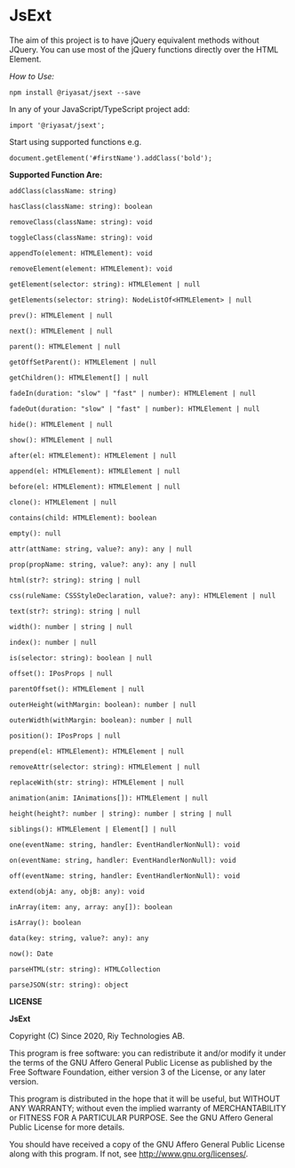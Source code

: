 
# JsExt
The aim of this project is to have jQuery equivalent methods without JQuery. You can use most of the jQuery functions directly over the HTML Element.

 *How to Use:*

    npm install @riyasat/jsext --save
In any of your JavaScript/TypeScript project add:

    import '@riyasat/jsext';
Start using supported functions e.g.

    document.getElement('#firstName').addClass('bold');

**Supported Function Are:**

`addClass(className: string)`

`hasClass(className: string): boolean`

`removeClass(className: string): void`

`toggleClass(className: string): void`

`appendTo(element: HTMLElement): void`

`removeElement(element: HTMLElement): void`

`getElement(selector: string): HTMLElement | null`

`getElements(selector: string): NodeListOf<HTMLElement> | null`

`prev(): HTMLElement | null`

`next(): HTMLElement | null`

`parent(): HTMLElement | null`

`getOffSetParent(): HTMLElement | null`

`getChildren(): HTMLElement[] | null`

`fadeIn(duration: "slow" | "fast" | number): HTMLElement | null`

`fadeOut(duration: "slow" | "fast" | number): HTMLElement | null`

`hide(): HTMLElement | null`

`show(): HTMLElement | null`

`after(el: HTMLElement): HTMLElement | null`

`append(el: HTMLElement): HTMLElement | null`

`before(el: HTMLElement): HTMLElement | null`

`clone(): HTMLElement | null`

`contains(child: HTMLElement): boolean`

`empty(): null`

`attr(attName: string, value?: any): any | null`

`prop(propName: string, value?: any): any | null`

`html(str?: string): string | null`

`css(ruleName: CSSStyleDeclaration, value?: any): HTMLElement | null`

`text(str?: string): string | null`

`width(): number | string | null`

`index(): number | null`

`is(selector: string): boolean | null`

`offset(): IPosProps | null`

`parentOffset(): HTMLElement | null`

`outerHeight(withMargin: boolean): number | null`

`outerWidth(withMargin: boolean): number | null`

`position(): IPosProps | null`

`prepend(el: HTMLElement): HTMLElement | null`

`removeAttr(selector: string): HTMLElement | null`

`replaceWith(str: string): HTMLElement | null`

`animation(anim: IAnimations[]): HTMLElement | null`

`height(height?: number | string): number | string | null`

`siblings(): HTMLElement | Element[] | null`

`one(eventName: string, handler: EventHandlerNonNull): void`

`on(eventName: string, handler: EventHandlerNonNull): void`

`off(eventName: string, handler: EventHandlerNonNull): void`

`extend(objA: any, objB: any): void`

`inArray(item: any, array: any[]): boolean`

`isArray(): boolean`

`data(key: string, value?: any): any`

`now(): Date`

`parseHTML(str: string): HTMLCollection`

`parseJSON(str: string): object`


**LICENSE**

**JsExt**

Copyright (C) Since 2020, Riy Technologies AB.  

This program is free software: you can redistribute it and/or modify
it under the terms of the GNU Affero General Public License as published by
the Free Software Foundation, either version 3 of the License, or any later version.

This program is distributed in the hope that it will be useful,
but WITHOUT ANY WARRANTY; without even the implied warranty of
MERCHANTABILITY or FITNESS FOR A PARTICULAR PURPOSE.  See the
GNU Affero General Public License for more details.

You should have received a copy of the GNU Affero General Public License
along with this program.  If not, see <http://www.gnu.org/licenses/>.
